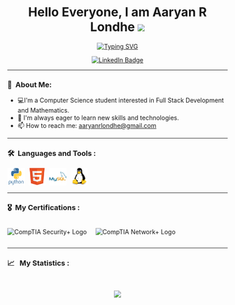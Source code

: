 <h1 align="center">Hello Everyone, I am Aaryan R Londhe <img src="https://media.giphy.com/media/hvRJCLFzcasrR4ia7z/giphy.gif" width="40"></h1>

<p align="center">
<a href="https://git.io/typing-svg"><img src="https://readme-typing-svg.demolab.com?font=Fira+Code&weight=600&size=40&pause=1000&color=1086F7&center=true&vCenter=true&width=1000&lines=Cybersecurity+Analyst;Active+Learner;Feel+Free+To+Reach+Out!" alt="Typing SVG" /></a>
</p>


<p align="center">
<a href="https://www.linkedin.com/in/aaryanrlondhe/"><img src="https://img.shields.io/badge/LinkedIn-blue?style=for-the-badge&logo=linkedin&logoColor=white" alt="LinkedIn Badge"></a>
</p>

---

### 🧠 &nbsp;About Me:

- 💻I'm a Computer Science student interested in Full Stack Development and Mathematics.
- 🌱 I'm always eager to learn new skills and technologies.
- 📫 How to reach me: aaryanrlondhe@gmail.com

---

### 🛠 &nbsp;Languages and Tools :

<p>
<img src="https://github.com/devicons/devicon/blob/master/icons/python/python-original-wordmark.svg" title="Python" alt="Python" width="40" height="40"/>&nbsp;
<img src="https://github.com/devicons/devicon/blob/master/icons/html5/html5-original.svg" title="HTML5" alt="HTML" width="40" height="40"/>&nbsp;
<img src="https://github.com/devicons/devicon/blob/master/icons/mysql/mysql-original-wordmark.svg" title="MySQL"  alt="MySQL" width="40" height="40"/>&nbsp;
<img src="https://github.com/devicons/devicon/blob/master/icons/linux/linux-original.svg" title="Linux" alt="Linux" width="40" height="40"/>&nbsp;

</p>

---

### 🎖️ &nbsp;My Certifications :
<!DOCTYPE html>
<html lang="en">
<head>
<meta charset="UTF-8">
<meta name="viewport" content="width=device-width, initial-scale=1.0">
</head>
<body>

<!-- Container for images -->
<div style="display: flex; align-items: center;">

  <!-- First image -->
  <img src="https://comptiacdn.azureedge.net/webcontent/images/default-source/siteicons/logosecurityplus.svg" 
       alt="CompTIA Security+ Logo" 
       style="width: 200px; height: auto; margin-right: 20px;">

  <!-- Second image -->
  <img src="https://comptiacdn.azureedge.net/webcontent/images/default-source/siteicons/logonetworkplus.svg" 
       alt="CompTIA Network+ Logo" 
       style="width: 200px; height: auto;">

</div>

</body>
</html>




</p>

---
### 📈 &nbsp; My Statistics :
<br />
<p align="center">
  <img src="http://github-readme-streak-stats.herokuapp.com?user=aaryanrlondhe&theme=sunset-gradient" />
</p>
